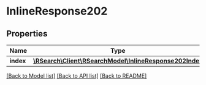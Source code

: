 # InlineResponse202

## Properties
Name | Type | Description | Notes
------------ | ------------- | ------------- | -------------
**index** | [**\RSearch\Client\RSearchModel\InlineResponse202Index**](InlineResponse202Index.md) |  | [optional] 

[[Back to Model list]](../README.md#documentation-for-models) [[Back to API list]](../README.md#documentation-for-api-endpoints) [[Back to README]](../README.md)


